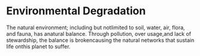 # Environmental Degradation

The natural environment; including but notlimited to soil, water, air, flora, and fauna, has anatural balance. Through pollution, over usage,and lack of stewardship, the balance is brokencausing the natural networks that sustain life onthis planet to suffer.
